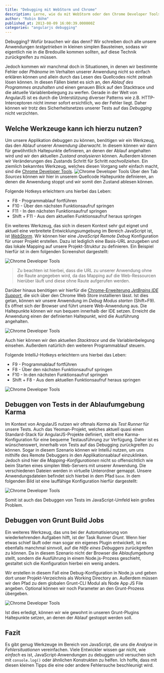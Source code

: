 ```yaml
---
title: "Debugging mit WebStorm und Chrome"
description: Lerne, wie du mit WebStorm oder den Chrome Developer Tools deine AngularJS-Applikation debuggen kannst.
author: "Robin Böhm"
published_at: 2013-08-09 16:00:39.000000Z
categories: "angularjs debugging"
---
```


Debugging? Wofür brauchen wir das denn? Wir schreiben doch alle unsere Anwendungen *testgetrieben* in kleinen simplen Bausteinen, sodass wir eigentlich nie in die Bredouille kommen sollten, auf diese Technik zurückgreifen zu müssen.

Jedoch kommen wir manchmal doch in Situationen, in denen wir bestimmte Fehler oder *Phänome* im Verhalten unserer Anwendung nicht so einfach erklären können und allein durch das Lesen des Quellcodes nicht zeitnah lösen können. In diesen Fällen bietet es sich an, den *Ablauf des Programmes anzuhalten* und einen genauen Blick auf den Stacktrace und die aktuelle Variablenbelegung zu werfen. Gerade in der Welt von AngularJS ist es durch die Unterstützung diverser Patterns wie z.B. HTTP-Interceptoren nicht immer sofort ersichtlich, wo der Fehler liegt. Daher können wir trotz des Sicherheitsnetzes unserer Tests auf das *Debugging* nicht verzichten.

<!--more-->

## Welche Werkzeuge kann ich hierzu nutzen?

Um unsere Applikation debuggen zu können, benötigen wir ein Werkzeug, das den Ablauf unserer *Anwendung überwacht*. In diesem können wir dann für gewöhntlich Haltepunkte definieren, an denen der Ablauf angehalten wird und wir den aktuellen *Zustand analysieren* können. Außerdem können wir Veränderungen des Zustands Schritt für Schritt *nachvollziehen*. Ein ziemlich bekanntes Werkzeug, welches diesen Vorgang sehr einfach macht, sind die [Chrome Developer Tools](https://developer.chrome.com/devtools). ![Chrome Developer Tools](richtig-debuggen-chrome-dev-tools.png) Über den Tab *Sources* können wir hier in unserem Quellcode Haltepunkte definieren, an denen die Anwendung stoppt und wir somit den Zustand ablesen können.

Folgende Hotkeys erleichtern uns hierbei das Leben:

*   F8 - Programmablauf fortführen
*   F10 - Über den nächsten Funktionsaufruf springen
*   F11 - In den nächsten Funktionsaufruf springen
*   Shift + F11 - Aus dem aktuellen Funktionsaufruf heraus springen

Ein weiteres Werkzeug, das sich in diesem Kontext sehr gut eignet und aktuell eine verbreitete Entwicklungsumgebung im Bereich JavaScript ist, ist *[WebStorm](http://www.jetbrains.com/webstorm/)*. Wir können hier eine *JavaScript Remote Debug* Konfiguration für unser Projekt erstellen. Dazu ist lediglich eine Basis-URL anzugeben und das lokale Mapping auf unsere Projekt-Struktur zu definieren. Ein Beispiel hierfür ist in dem folgenden Screenshot dargestellt:

![Chrome Developer Tools](richtig-debuggen-idea-config.png)

> Zu beachten ist hierbei, dass die URL zu unserer Anwendung ohne die Raute angegeben wird, da das Mapping auf die Web-Ressourcen hierüber läuft und diese ohne Raute aufgerufen werden.

Darüber hinaus benötigen wir hierfür die [Chrome-Erweiterung *JetBrains IDE Support*](https://chrome.google.com/webstore/detail/jetbrains-ide-support/hmhgeddbohgjknpmjagkdomcpobmllji), die sich über den Chrome Web Store installieren lässt. Ist dies getan, können wir unsere Anwendung im *Debug Modus starten* (Shift+F9). Es öffnet sich der Browser und führt unsere Web-Anwendung aus. Die Haltepunkte können wir nun bequem innerhalb der IDE setzen. Erreicht die Anwendung einen der definierten Haltepunkt, wird die Ausführung angehalten.

![Chrome Developer Tools](richtig-debuggen-idea-breakpoint.png)

Auch hier können wir den aktuellen *Stacktrace* und die Variablenbelegung einsehen. Außerdem natürlich den weiteren Programmablauf steuern.

Folgende IntelliJ-Hotkeys erleichtern uns hierbei das Leben:

*   F9 - Programmablauf fortführen
*   F8 - Über den nächsten Funktionsaufruf springen
*   F10 - In den nächsten Funktionsaufruf springen
*   Shift + F8 - Aus dem aktuellen Funktionsaufruf heraus springen

![Chrome Developer Tools](richtig-debuggen-idea-debug.png)

## Debuggen von Tests in der Ablaufumgebung Karma

Im Kontext von AngularJS nutzen wir oftmals *Karma* als *Test Runner* für unsere Tests. Auch das Yeoman-Projekt, welches aktuell quasi einen Standard-Stack für AngularJS-Projekte definiert, stellt eine Karma-Konfiguration für eine bequeme Testausführung zur Verfügung. Daher ist es wünschenswert, innerhalb von Tests auf das Debugging zurückgreifen zu können. Sogar in diesem Szenario können wir IntelliJ nutzen, um uns mithilfe des Remote Debuggers in den Applikationsablauf einzuklinken. Jedoch sind hier die *Mapping-Konfigurationen* nicht so offensichtlich wie beim Starten eines simplen Web-Servers mit unserer Anwendung. Die verschiedenen Dateien werden in virtuelle Unterordner gemappt. Unsere Anwendungsdateien befindet sich hierbei in dem Pfad `base`. In dem folgenden Bild ist eine lauffähige Konfiguration hierfür dargestellt:

![Chrome Developer Tools](richtig-debuggen-karma-debug.png)

Somit ist auch das Debuggen von Tests im JavaScript-Umfeld kein großes Problem.

## Debuggen von Grunt Build Jobs

Ein weiteres Werkzeug, das uns bei der Automatisierung von wiederkehrenden Aufgaben hilft, ist der Task Runner *Grunt*. Wenn hier etwas schief läuft oder man sogar ein eigenes Plugin entwickelt, ist es ebenfalls manchmal sinnvoll, auf die *Hilfe eines Debuggers* zurückgreifen zu können. Da in diesem Szenario nicht der Browser die *Ablaufumgebung* stellt, sondern die Ausführung in einem Node.js-Prozess geschieht, gestaltet sich die Konfiguration hierbei ein wenig anders.

Wir erstellen in diesem Fall eine Debug-Konfiguration in Node.js und geben dort unser Projekt-Verzeichnis als Working Directory an. Außerdem müssen wir den Pfad zu dem globalen Grunt-CLI Modul als Node App JS File angeben. Optional können wir noch Parameter an den Grunt-Prozess übergeben.

![Chrome Developer Tools](richtig-debuggen-grunt-debug.png)

Ist dies erledigt, können wir wie gewohnt in unseren Grunt-Plugins Haltepunkte setzen, an denen der Ablauf gestoppt werden soll.

## Fazit

Es gibt genug Werkzeuge im Bereich von JavaScript, die uns die *Analyse* in *Fehlersituationen* vereinfachen. Viele Entwickler wissen gar nicht, wie *einfach* es ist, JavaScript-Anwendungen zu debuggen und versuchen sich mit `console.log()` oder ähnlichen Konstrukten zu helfen. Ich hoffe, dass mit diesen kleinen Tipps die eine oder andere Fehlersuche beschleunigt wird.
